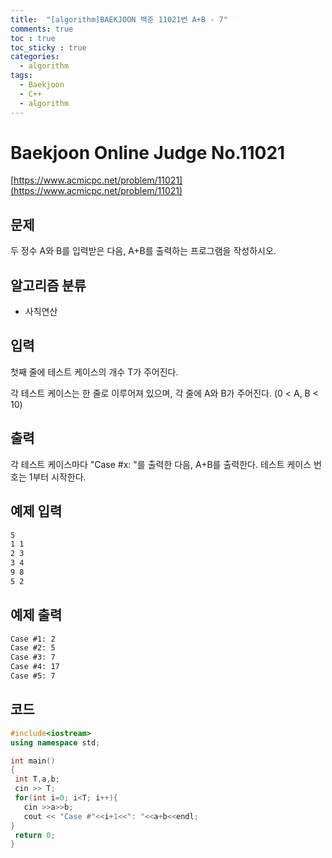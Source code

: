 ```yaml
---
title:  "[algorithm]BAEKJOON 백준 11021번 A+B - 7"
comments: true
toc : true
toc_sticky : true
categories:
  - algorithm
tags:
  - Baekjoon
  - C++
  - algorithm
---
```


# Baekjoon Online Judge No.11021

[https://www.acmicpc.net/problem/11021](https://www.acmicpc.net/problem/11021)



## 문제

두 정수 A와 B를 입력받은 다음, A+B를 출력하는 프로그램을 작성하시오.



## 알고리즘 분류

- 사칙연산



## 입력

첫째 줄에 테스트 케이스의 개수 T가 주어진다.

각 테스트 케이스는 한 줄로 이루어져 있으며, 각 줄에 A와 B가 주어진다. (0 < A, B < 10)

## 출력

각 테스트 케이스마다 "Case #x: "를 출력한 다음, A+B를 출력한다. 테스트 케이스 번호는 1부터 시작한다.



## 예제 입력 

```markdown
5
1 1
2 3
3 4
9 8
5 2
```



## 예제 출력

```markdown
Case #1: 2
Case #2: 5
Case #3: 7
Case #4: 17
Case #5: 7
```



## 코드 

```c++
#include<iostream>
using namespace std;

int main()
{
 int T,a,b;
 cin >> T;
 for(int i=0; i<T; i++){
   cin >>a>>b;
   cout << "Case #"<<i+1<<": "<<a+b<<endl;
}
 return 0;   
}
```


